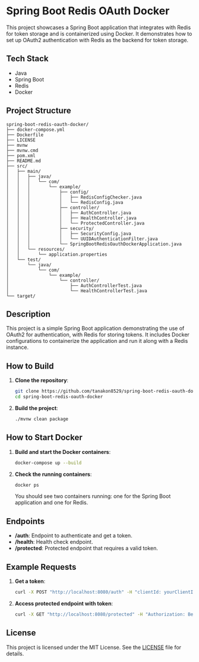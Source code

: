 
# Spring Boot Redis OAuth Docker

This project showcases a Spring Boot application that integrates with Redis for token storage and is containerized using Docker. It demonstrates how to set up OAuth2 authentication with Redis as the backend for token storage.

## Tech Stack

- Java
- Spring Boot
- Redis
- Docker

## Project Structure

```plaintext
spring-boot-redis-oauth-docker/
├── docker-compose.yml
├── Dockerfile
├── LICENSE
├── mvnw
├── mvnw.cmd
├── pom.xml
├── README.md
├── src/
│   ├── main/
│   │   ├── java/
│   │   │   └── com/
│   │   │       └── example/
│   │   │           ├── config/
│   │   │           │   ├── RedisConfigChecker.java
│   │   │           │   └── RedisConfig.java
│   │   │           ├── controller/
│   │   │           │   ├── AuthController.java
│   │   │           │   ├── HealthController.java
│   │   │           │   └── ProtectedController.java
│   │   │           ├── security/
│   │   │           │   ├── SecurityConfig.java
│   │   │           │   └── UUIDAuthenticationFilter.java
│   │   │           └── SpringBootRedisOauthDockerApplication.java
│   │   └── resources/
│   │       └── application.properties
│   └── test/
│       └── java/
│           └── com/
│               └── example/
│                   └── controller/
│                       ├── AuthControllerTest.java
│                       └── HealthControllerTest.java
└── target/
```

## Description

This project is a simple Spring Boot application demonstrating the use of OAuth2 for authentication, with Redis for storing tokens. It includes Docker configurations to containerize the application and run it along with a Redis instance.

## How to Build

1. **Clone the repository**:
    ```bash
    git clone https://github.com/tanakon8529/spring-boot-redis-oauth-docker.git
    cd spring-boot-redis-oauth-docker
    ```

2. **Build the project**:
    ```bash
    ./mvnw clean package
    ```

## How to Start Docker

1. **Build and start the Docker containers**:
    ```bash
    docker-compose up --build
    ```

2. **Check the running containers**:
    ```bash
    docker ps
    ```

    You should see two containers running: one for the Spring Boot application and one for Redis.

## Endpoints

- **/auth**: Endpoint to authenticate and get a token.
- **/health**: Health check endpoint.
- **/protected**: Protected endpoint that requires a valid token.

## Example Requests

1. **Get a token**:
    ```bash
    curl -X POST "http://localhost:8080/auth" -H "clientId: yourClientId" -H "clientSecret: yourClientSecret"
    ```

2. **Access protected endpoint with token**:
    ```bash
    curl -X GET "http://localhost:8080/protected" -H "Authorization: Bearer yourToken"
    ```

## License

This project is licensed under the MIT License. See the [LICENSE](LICENSE) file for details.
